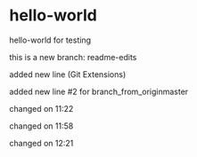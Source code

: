 # hello-world
hello-world for testing

this is a new branch: readme-edits

added new line (Git Extensions)

added new line #2 for branch_from_originmaster

changed on 11:22

changed on 11:58

changed on 12:21
